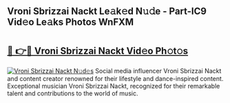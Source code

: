 ## Vroni Sbrizzai Nackt Le𝚊k𝚎d N𝚞𝚍e - Part-IC9 Vid𝚎o Le𝚊ks Photos WnFXM

# <h2><a href="http://fb656d.evod.top/?m=Vroni+Sbrizzai+Nackt">🔗 👉🔴 Vroni Sbrizzai Nackt Vid𝚎o Ph𝚘t𝚘s</a></h2>

[![Vroni Sbrizzai Nackt N𝚞d𝚎s](https://i.imgur.com/8V9OHl7.gif)](http://fb656d.evod.top/?m=Vroni+Sbrizzai+Nackt)
Social media influencer Vroni Sbrizzai Nackt and content creator renowned for their lifestyle and dance-inspired content. Exceptional musician Vroni Sbrizzai Nackt, recognized for their remarkable talent and contributions to the world of music. 
